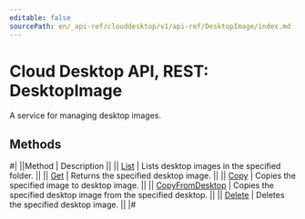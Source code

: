 ```yaml
---
editable: false
sourcePath: en/_api-ref/clouddesktop/v1/api-ref/DesktopImage/index.md
---
```


# Cloud Desktop API, REST: DesktopImage

A service for managing desktop images.

## Methods

#|
||Method | Description ||
|| [List](list.md) | Lists desktop images in the specified folder. ||
|| [Get](get.md) | Returns the specified desktop image. ||
|| [Copy](copy.md) | Copies the specified image to desktop image. ||
|| [CopyFromDesktop](copyFromDesktop.md) | Copies the specified desktop image from the specified desktop. ||
|| [Delete](delete.md) | Deletes the specified desktop image. ||
|#
